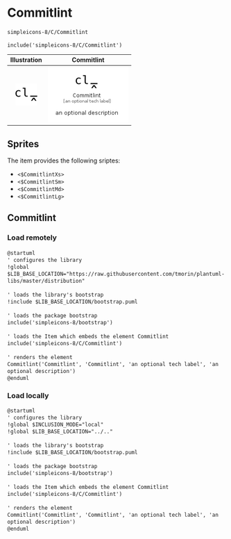 # Commitlint


```text
simpleicons-8/C/Commitlint
```

```text
include('simpleicons-8/C/Commitlint')
```



| Illustration | Commitlint |
| :---: | :---: |
| ![illustration for Illustration](../../simpleicons-8/C/Commitlint.png) | ![illustration for Commitlint](../../simpleicons-8/C/Commitlint.Local.png) |



## Sprites
The item provides the following sriptes:

- `<$CommitlintXs>`
- `<$CommitlintSm>`
- `<$CommitlintMd>`
- `<$CommitlintLg>`





## Commitlint

### Load remotely
```plantuml
@startuml
' configures the library
!global $LIB_BASE_LOCATION="https://raw.githubusercontent.com/tmorin/plantuml-libs/master/distribution"

' loads the library's bootstrap
!include $LIB_BASE_LOCATION/bootstrap.puml

' loads the package bootstrap
include('simpleicons-8/bootstrap')

' loads the Item which embeds the element Commitlint
include('simpleicons-8/C/Commitlint')

' renders the element
Commitlint('Commitlint', 'Commitlint', 'an optional tech label', 'an optional description')
@enduml
```

### Load locally
```plantuml
@startuml
' configures the library
!global $INCLUSION_MODE="local"
!global $LIB_BASE_LOCATION="../.."

' loads the library's bootstrap
!include $LIB_BASE_LOCATION/bootstrap.puml

' loads the package bootstrap
include('simpleicons-8/bootstrap')

' loads the Item which embeds the element Commitlint
include('simpleicons-8/C/Commitlint')

' renders the element
Commitlint('Commitlint', 'Commitlint', 'an optional tech label', 'an optional description')
@enduml
```

